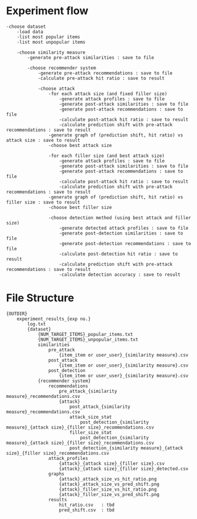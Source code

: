 
# Experiment flow

    -choose dataset
        -load data
        -list most popular items
        -list most unpopular items

        -choose similarity measure
            -generate pre-attack similarities : save to file

            -choose recommender system
                -generate pre-attack recommendations : save to file
                -calculate pre-attack hit ratio : save to result

                -choose attack
                    -for each attack size (and fixed filler size)
                        -generate attack profiles : save to file
                        -generate post-attack similarities : save to file
                        -generate post-attack recommendations : save to file
                        -calculate post-attack hit ratio : save to result
                        -calculate prediction shift with pre-attack recommendations : save to result
                    -generate graph of (prediction shift, hit ratio) vs attack size : save to result
                    -choose best attack size

                    -for each filler size (and best attack size)
                        -generate attack profiles : save to file
                        -generate post-attack similarities : save to file
                        -generate post-attack recommendations : save to file
                        -calculate post-attack hit ratio : save to result
                        -calculate prediction shift with pre-attack recommendations : save to result
                    -generate graph of (prediction shift, hit ratio) vs filler size : save to result
                    -choose best filler size 

                    -choose detection method (using best attack and filler size)
                        -generate detected attack profiles : save to file
                        -generate post-detection similarities : save to file
                        -generate post-detection recommendations : save to file
                        -calculate post-detection hit ratio : save to result
                        -calculate prediction shift with pre-attack recommendations : save to result
                        -calculate detection accuracy : save to result


# File Structure

    {OUTDIR}
        experiment_results_{exp no.}
            log.txt
            {dataset}
                {NUM_TARGET_ITEMS}_popular_items.txt
                {NUM_TARGET_ITEMS}_unpopular_items.txt
                similarities
                    pre_attack
                        {item_item or user_user}_{similarity measure}.csv
                    post_attack
                        {item_item or user_user}_{similarity measure}.csv
                    post_detection
                        {item_item or user_user}_{similarity measure}.csv
                {recommender system}
                    recommendations
                        pre_attack_{similarity measure}_recommendations.csv
                        {attack}
                            post_attack_{similarity measure}_recommendations.csv
                            attack_size_stat
                                post_detection_{similarity measure}_{attack size}_{filler size}_recommendations.csv
                            filler_size_stat
                                post_detection_{similarity measure}_{attack size}_{filler size}_recommendations.csv
                            post_detection_{similarity measure}_{attack size}_{filler size}_recommendations.csv
                    attack_profiles
                        {attack}_{attack size}_{filler size}.csv
                        {attack}_{attack size}_{filler size}_detected.csv
                    graphs
                        {attack}_attack_size_vs_hit_ratio.png
                        {attack}_attack_size_vs_pred_shift.png
                        {attack}_filler_size_vs_hit_ratio.png
                        {attack}_filler_size_vs_pred_shift.png
                    results
                        hit_ratio.csv   : tbd
                        pred_shift.csv  : tbd
                